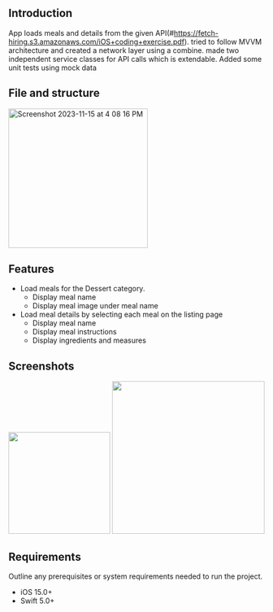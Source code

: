 ## Introduction

App loads meals and details from the given API(#https://fetch-hiring.s3.amazonaws.com/iOS+coding+exercise.pdf). tried to follow MVVM architecture and created a network layer using a combine. made two independent service classes for API calls which is extendable. Added some unit tests using mock data

## File and structure
<img width="274" alt="Screenshot 2023-11-15 at 4 08 16 PM" src="https://github.com/skadithasan19/FetchiOS/assets/6060441/f789c587-c806-4df5-8eb8-73660d9f8dc6">

## Features

- Load meals for the Dessert category.
  - Display meal name
  - Display meal image under meal name
- Load meal details by selecting each meal on the listing page
  - Display meal name
  - Display meal instructions
  - Display ingredients and measures
 
## Screenshots

<img src="[https://openclipart.org/image/2400px/svg_to_png/28580/](https://github.com/skadithasan19/FetchiOS/assets/6060441/96a83887-d2a1-45ba-bca2-aa350aa13a15)kablam-Number-Animals-1.png" width="200"/> <img src="[https://openclipart.org/download/71101/two.svg](https://github.com/skadithasan19/FetchiOS/assets/6060441/757565d4-0d50-4d4f-9e93-fa4e96800d1a)" width="300"/>



## Requirements

Outline any prerequisites or system requirements needed to run the project.

- iOS 15.0+
- Swift 5.0+
